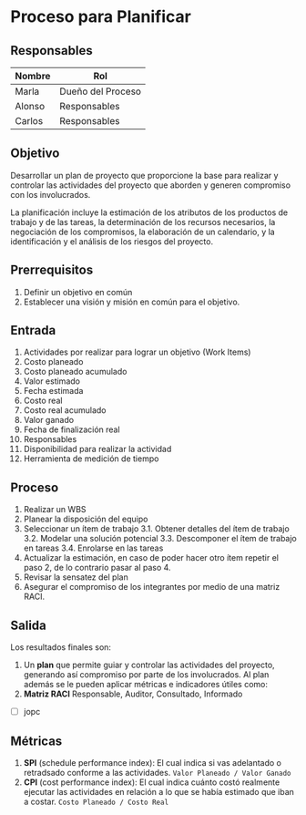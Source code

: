 # Proceso para Planificar


## Responsables
| Nombre    | Rol               | 
| --------- | ----------------- | 
| Marla     | Dueño del Proceso | 
| Alonso    | Responsables      | 
| Carlos    | Responsables      | 


## Objetivo
Desarrollar un plan de proyecto que  proporcione la base para realizar y controlar las actividades del proyecto que aborden y generen compromiso con los involucrados.

La planificación incluye la estimación de los atributos de los productos de trabajo y de las tareas, la determinación de los recursos necesarios, la negociación de los compromisos, la elaboración de un calendario, y la identificación y el análisis de los riesgos del proyecto.

## Prerrequisitos
1. Definir un objetivo en común
2. Establecer una visión y misión en común para el objetivo.

## Entrada 
1. Actividades por realizar para lograr un objetivo (Work Items)
2. Costo planeado
3. Costo planeado acumulado
4. Valor estimado
5. Fecha estimada
6. Costo real
7. Costo real acumulado
8. Valor ganado
9. Fecha de finalización real
10. Responsables
11. Disponibilidad para realizar la actividad
12. Herramienta de medición de tiempo

## Proceso 
1. Realizar un WBS
2. Planear la disposición del equipo
3. Seleccionar un ítem de trabajo
    3.1. Obtener detalles del ítem de trabajo
    3.2. Modelar una solución potencial
    3.3. Descomponer el ítem de trabajo en tareas
    3.4. Enrolarse en las tareas
4. Actualizar la estimación, en caso de poder hacer otro ítem repetir el paso 2, de lo contrario pasar al paso 4.
5. Revisar la sensatez del plan
6. Asegurar el compromiso de los integrantes por medio de una matriz RACI.

## Salida
Los resultados finales son:
1. Un **plan** que permite guiar y controlar las actividades del proyecto, generando así compromiso por parte de los involucrados. Al plan además se le pueden aplicar métricas e indicadores útiles como:
2. **Matriz RACI** 
Responsable, Auditor, Consultado, Informado
- [ ] jopc
    
## Métricas
1. **SPI** (schedule performance index): 
El cual indica si vas adelantado o retradsado conforme a las actividades.
`Valor Planeado / Valor Ganado`
2. **CPI** (cost performance index): 
El cual indica cuánto costó realmente ejecutar las actividades en relación a lo que se había estimado que iban a costar. 
`Costo Planeado / Costo Real`


